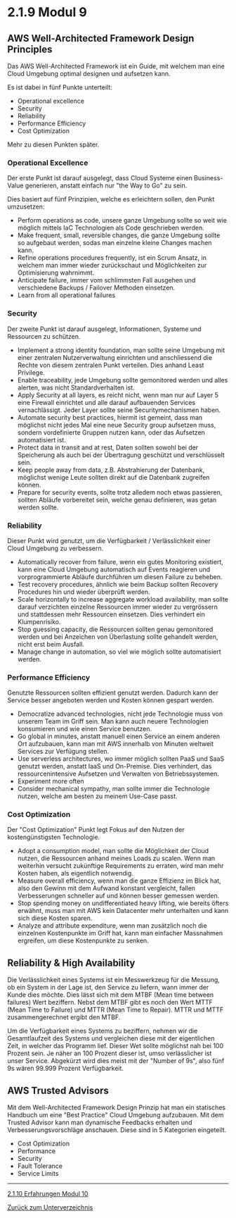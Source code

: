 # 2.1.9 Modul 9

## AWS Well-Architected Framework Design Principles

Das AWS Well-Architected Framework ist ein Guide, mit welchem man eine Cloud Umgebung optimal designen und aufsetzen kann.

Es ist dabei in fünf Punkte unterteilt:

* Operational excellence
* Security
* Reliability
* Performance Efficiency
* Cost Optimization

Mehr zu diesen Punkten später.

### Operational Excellence

Der erste Punkt ist darauf ausgelegt, dass Cloud Systeme einen Business-Value generieren, anstatt einfach nur "the Way to Go" zu sein.

Dies basiert auf fünf Prinzipien, welche es erleichtern sollen, den Punkt umzusetzen:

* Perform operations as code, unsere ganze Umgebung sollte so weit wie möglich mittels IaC Technologien als Code geschrieben werden.
* Make frequent, small, reversible changes, die ganze Umgebung sollte so aufgebaut werden, sodas man einzelne kleine Changes machen kann.
* Refine operations procedures frequently, ist ein Scrum Ansatz, in welchem man immer wieder zurückschaut und Möglichkeiten zur Optimisierung wahrnimmt.
* Anticipate failure, immer vom schlimmsten Fall ausgehen und verschiedene Backups / Failover Methoden einsetzen.
* Learn from all operational failures

### Security

Der zweite Punkt ist darauf ausgelegt, Informationen, Systeme und Ressourcen zu schützen.

* Implement a strong identity foundation, man sollte seine Umgebung mit einer zentralen Nutzerverwaltung einrichten und anschliessend die Rechte von diesem zentralen Punkt verteilen. Dies anhand Least Privilege.
* Enable traceability, jede Umgebung sollte gemonitored werden und alles alerten, was nicht Standardverhalten ist.
* Apply Security at all layers, es reicht nicht, wenn man nur auf Layer 5 eine Firewall einrichtet und alle darauf aufbauenden Services vernachlässigt. Jeder Layer sollte seine Securitymechanismen haben.
* Automate security best practices, hiermit ist gemeint, dass man möglichst nicht jedes Mal eine neue Security group aufsetzen muss, sondern vordefinierte Gruppen nutzen kann, oder das Aufsetzen automatisiert ist.
* Protect data in transit and at rest, Daten sollten sowohl bei der Speicherung als auch bei der Übertragung geschützt und verschlüsselt sein.
* Keep people away from data, z.B. Abstrahierung der Datenbank, möglichst wenige Leute sollten direkt auf die Datenbank zugreifen können.
* Prepare for security events, sollte trotz alledem noch etwas passieren, sollten Abläufe vorbereitet sein, welche genau definieren, was getan werden sollte.

### Reliability

Dieser Punkt wird genutzt, um die Verfügbarkeit / Verlässlichkeit einer Cloud Umgebung zu verbessern.

* Automatically recover from failure, wenn ein gutes Monitoring existiert, kann eine Cloud Umgebung automatisch auf Events reagieren und vorprogrammierte Abläufe durchführen um diesen Failure zu beheben.
* Test recovery procedures, ähnlich wie beim Backup sollten Recovery Procedures hin und wieder überprüft werden.
* Scale horizontally to increase aggregate workload availability, man sollte darauf verzichten einzelne Ressourcen immer wieder zu vergrössern und stattdessen mehr Ressourcen einsetzen. Dies verhindert ein Klumpenrisiko.
* Stop guessing capacity, die Ressourcen sollten genau gemonitored werden und bei Anzeichen von Überlastung sollte gehandelt werden, nicht erst beim Ausfall.
* Manage change in automation, so viel wie möglich sollte automatisiert werden.

### Performance Efficiency

Genutzte Ressourcen sollten effizient genutzt werden. Dadurch kann der Service besser angeboten werden und Kosten können gespart werden.

* Democratize advanced technologies, nicht jede Technologie muss von unserem Team im Griff sein. Man kann auch neuere Technologien konsumieren und wie einen Service benutzen.
* Go global in minutes, anstatt manuell einen Service an einem anderen Ort aufzubauen, kann man mit AWS innerhalb von Minuten weltweit Services zur Verfügung stellen.
* Use serverless architectures, wo immer möglich sollten PaaS und SaaS genutzt werden, anstatt IaaS und On-Premise. Dies verhindert, das ressourcenintensive Aufsetzen und Verwalten von Betriebssystemen.
* Experiment more often
* Consider mechanical sympathy, man sollte immer die Technologie nutzen, welche am besten zu meinem Use-Case passt.

### Cost Optimization

Der "Cost Optimization" Punkt legt Fokus auf den Nutzen der kostengünstigsten Technologie.

* Adopt a consumption model, man sollte die Möglichkeit der Cloud nutzen, die Ressourcen anhand meines Loads zu scalen. Wenn man weiterhin versucht zukünftige Requirements zu erraten, wird man mehr Kosten haben, als eigentlich notwendig.
* Measure overall efficiency, wenn man die ganze Effizienz im Blick hat, also den Gewinn mit dem Aufwand konstant vergleicht, fallen Verbesserungen schneller auf und können besser gemessen werden.
* Stop spending money on undifferentiated heavy lifting, wie bereits öfters erwähnt, muss man mit AWS kein Datacenter mehr unterhalten und kann sich diese Kosten sparen.
* Analyze and attribute expenditure, wenn man zusätzlich noch die einzelnen Kostenpunkte im Griff hat, kann man einfacher Massnahmen ergreifen, um diese Kostenpunkte zu senken.

## Reliability & High Availability

Die Verlässlichkeit eines Systems ist ein Messwerkzeug für die Messung, ob ein System in der Lage ist, den Service zu liefern, wann immer der Kunde dies möchte. Dies lässt sich mit dem MTBF (Mean time between failures) Wert beziffern. Nebst dem MTBF gibt es noch den Wert MTTF (Mean Time to Failure) und MTTR (Mean Time to Repair). MTTR und MTTF zusammengerechnet ergibt den MTBF.

Um die Verfügbarkeit eines Systems zu beziffern, nehmen wir die Gesamtlaufzeit des Systems und vergleichen diese mit der eigentlichen Zeit, in welcher das Programm lief. Dieser Wet sollte möglichst nah bei 100 Prozent sein. Je näher an 100 Prozent dieser ist, umso verlässlicher ist unser Service. Abgekürzt wird dies meist mit der "Number of 9s", also fünf 9s wären 99.999 Prozent Verfügbarkeit.

## AWS Trusted Advisors

Mit dem Well-Architected Framework Design Prinzip hat man ein statisches Handbuch um eine "Best Practice" Cloud Umgebung aufzubauen. Mit dem Trusted Advisor kann man dynamische Feedbacks erhalten und Verbesserungsvorschläge anschauen. Diese sind in 5 Kategorien eingeteilt.

* Cost Optimization
* Performance
* Security
* Fault Tolerance
* Service Limits

-----

[2.1.10 Erfahrungen Modul 10](./modul10.md)

[Zurück zum Unterverzeichnis](../README.md)
